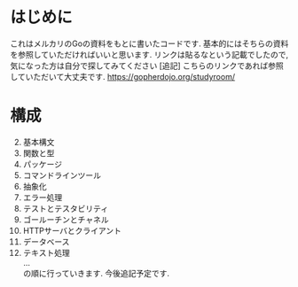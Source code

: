 # はじめに
これはメルカリのGoの資料をもとに書いたコードです. 基本的にはそちらの資料を参照していただければいいと思います. リンクは貼るなという記載でしたので, 気になった方は自分で探してみてください
[追記] こちらのリンクであれば参照していただいて大丈夫です. https://gopherdojo.org/studyroom/
# 構成
2. 基本構文
3. 関数と型
4. パッケージ
5. コマンドラインツール
6. 抽象化
7. エラー処理
8. テストとテスタビリティ
9. ゴールーチンとチャネル
10. HTTPサーバとクライアント
11. データベース
12. テキスト処理  
...  
の順に行っていきます. 今後追記予定です.
